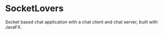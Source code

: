 # SocketLovers
Socket based chat application with a chat client and chat server, built with JavaFX.
